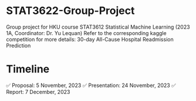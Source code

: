 # STAT3622-Group-Project


Group project for HKU course STAT3612 Statistical Machine Learning (2023 1A, Coordinator: Dr. Yu Lequan)
Refer to the corresponding kaggle competition for more details: 30-day All-Cause Hospital Readmission Prediction

# Timeline

✅ Proposal: 5 November, 2023
✅ Presentation: 24 November, 2023
✅ Report: 7 December, 2023

